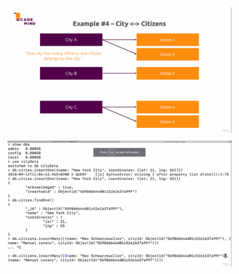 ![](./screenshots/22_one_to_many_references/2022-07-03-17-37-34.png)

![](./screenshots/22_one_to_many_references/2022-07-03-17-38-42.png)